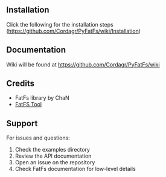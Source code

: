 ## Installation
Click the following for the installation steps (https://github.com/Cordagr/PyFatFs/wiki/Installation)

## Documentation
Wiki will be found at https://github.com/Cordagr/PyFatFs/wiki

## Credits

- FatFs library by ChaN 
- [FatFS Tool](https://elm-chan.org/fsw/ff/)
## Support

For issues and questions:

1. Check the examples directory
2. Review the API documentation
3. Open an issue on the repository
4. Check FatFs documentation for low-level details
